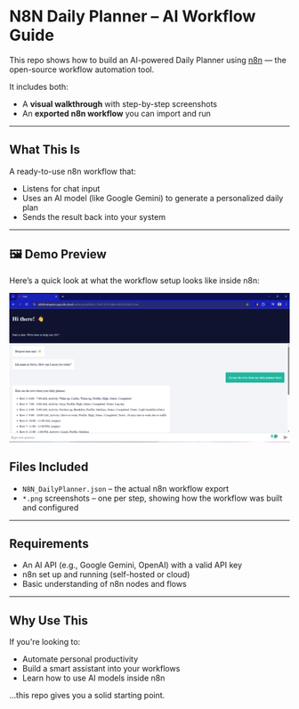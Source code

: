 # N8N Daily Planner – AI Workflow Guide

This repo shows how to build an AI-powered Daily Planner using [n8n](https://n8n.io) — the open-source workflow automation tool.

It includes both:
- A **visual walkthrough** with step-by-step screenshots
- An **exported n8n workflow** you can import and run

---

## What This Is

A ready-to-use n8n workflow that:
- Listens for chat input
- Uses an AI model (like Google Gemini) to generate a personalized daily plan
- Sends the result back into your system

---

## 🖼 Demo Preview

Here’s a quick look at what the workflow setup looks like inside n8n:

![N8N Daily Planner Demo](N8NDailyPlanner_19_DailyPlannerBot.png)

## Files Included

- `N8N_DailyPlanner.json` – the actual n8n workflow export
- `*.png` screenshots – one per step, showing how the workflow was built and configured

---

## Requirements

- An AI API (e.g., Google Gemini, OpenAI) with a valid API key
- n8n set up and running (self-hosted or cloud)
- Basic understanding of n8n nodes and flows

---

## Why Use This

If you're looking to:
- Automate personal productivity
- Build a smart assistant into your workflows
- Learn how to use AI models inside n8n

…this repo gives you a solid starting point.


